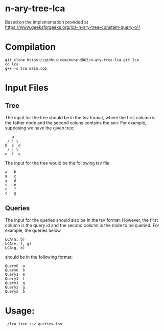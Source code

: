# n-ary-tree-lca
Based on the implementation provided at https://www.geeksforgeeks.org/lca-n-ary-tree-constant-query-o1/

# Compilation
```
git clone https://github.com/mirand863/n-ary-tree-lca.git lca
cd lca
g++ -o lca main.cpp
```

# Input Files
## Tree
The input for the tree should be in the tsv format, where the first column is the father node and the second coluns contains the son. For example, supposing we have the given tree:
```
   a
 / | \
b  c  d
 / | \
e  f  g
```
The input for the tree would be the following tsv file:
```
a   b
a   c
a   d
c   e
c   f
c   g
```
## Queries
The input for the queries should also be in the tsv format. However, the first column is the query id and the second column is the node to be queried. For example, the queries below
```
LCA(a, b)
LCA(e, f, g)
LCA(g, b)
```
should be in the following format:
```
Query0	a
Query0	b
Query1	e
Query1	f
Query1	g
Query2	g
Query2	b
```
# Usage:
```
./lca tree.tsv queries.tsv
```
